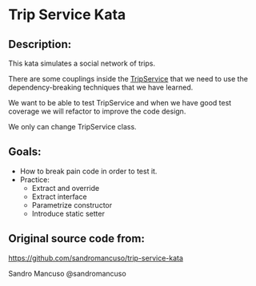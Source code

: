 # Trip Service Kata

## Description:
This kata simulates a social network of trips.

There are some couplings inside the [TripService](./src/TripService.php) that we need to use the dependency-breaking techniques that we have learned.

We want to be able to test TripService and when we have good test coverage we will refactor to improve the code design.

We only can change TripService class.

## Goals:
- How to break pain code in order to test it.
- Practice: 
  - Extract and override
  - Extract interface
  - Parametrize constructor
  - Introduce static setter 

## Original source code from:
https://github.com/sandromancuso/trip-service-kata

Sandro Mancuso @sandromancuso
